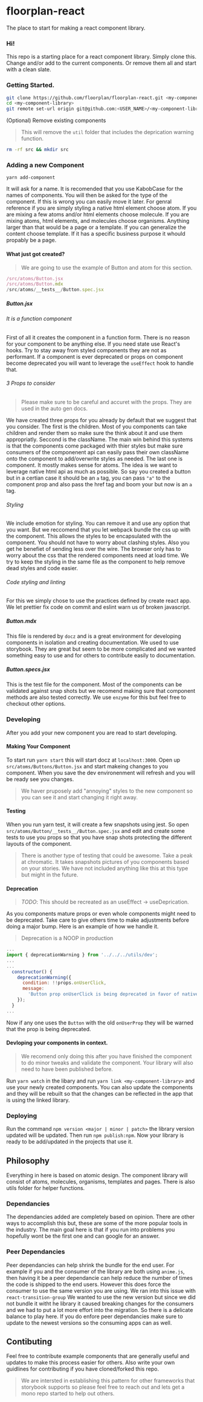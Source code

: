 # floorplan-react
The place to start for making a react component library.


### Hi!

This repo is a starting place for a react component library. Simply clone this. Change and/or add to the current components. Or remove them all and start with a clean slate.

### Getting Started.

```sh
git clone https://github.com/floorplan/floorplan-react.git <my-component-library>
cd <my-component-library>
git remote set-url origin git@github.com:<USER_NAME>/<my-component-library>.git
```
(Optional) Remove existing components
> This will remove the `util` folder that includes the deprication warning function.
```sh
rm -rf src && mkdir src
```

### Adding a new Component
```
yarn add-component
```
It will ask for a name. It is recomended that you use KabobCase for the names of components. You will then be asked for the type of the component. If this is wrong you can easily move it later. For genral reference if you are simply styling a native html element choose atom. If you are mixing a few atoms and/or html elements choose molecule. If you are mixing atoms, html elements, and molecules choose organisms. Anything larger than that would be a page or a template. If you can generalize the content choose template. If it has a specific business purpose it whould propably be a page.

#### What just got created?
> We are going to use the example of Button and atom for this section.
```js
/src/atoms/Button.jsx
/src/atoms/Button.mdx
/src/atoms/__tests__/Button.spec.jsx
```
##### Button.jsx
###### It is a function component
First of all it creates the component in a function form. There is no reason for your component to be anything else. If you need state use React's hooks. Try to stay away from styled components they are not as performant. If a component is ever deprecated or props on component become deprecated you will want to leverage the `useEffect` hook to handle that.

###### 3 Props to consider
> Please make sure to be careful and accuret with the props. They are used in the auto gen docs.

We have created three props for you already by default that we suggest that you consider. The first is the children. Most of you components can take children and render them so make sure the think about it and use them appropriatly. Seccond is the className. The main win behind this systems is that the components come packaged with thier styles but make sure consumers of the componenent api can easily pass their own className onto the component to add/overwrite styles as needed. The last one is component. It mostly makes sense for atoms. The idea is we want to leverage native html api as much as possible. So say you created a button but in a certian case it should be an `a` tag, you can pass `"a"` to the component prop and also pass the href tag and boom your but now is an `a` tag.

###### Styling
We include emotion for styling. You can remove it and use any option that you want. But we reccomend that you let webpack bundle the css up with the component. This allows the styles to be encapsulated with the component. You should not have to worry about clashing styles. Also you get he benefiet of sending less over the wire. The browser only has to worry about the css that the rendered components need at load time. We try to keep the styling in the same file as the component to help remove dead styles and code easier.

###### Code styling and linting
For this we simply chose to use the practices defined by create react app. We let prettier fix code on commit and eslint warn us of broken javascript.

##### Button.mdx
This file is rendered by `docz` and is a great environment for developing components in isolation and creating documentation. We used to use storybook. They are great but seem to be more complicated and we wanted something easy to use and for others to contribute easily to documentation.

##### Button.specs.jsx

This is the test file for the component. Most of the components can be validated against snap shots but we recomend making sure that component methods are also tested correctly. We use `enzyme` for this but feel free to checkout other options.

### Developing
After you add your new component you are read to start developing. 

#### Making Your Component
To start run `yarn start` this will start docz at `localhost:3000`.
Open up `src/atoms/Buttons/Button.jsx` and start makeing changes to you component. When you save the dev environenment will refresh and you will be ready see you changes.

> We haver pruposely add "annoying" styles to the new component so you can see it and start changing it right away.

#### Testing
When you run yarn test, it will create a few snapshots using jest. So open `src/atoms/Button/__tests__/Button.spec.jsx` and edit and create some tests to use you props so that you have snap shots protecting the different layouts of the component.

> There is another type of testing that could be awesome. Take a peak at chromatic. It takes snapshots pictures of you components based on your stories. We have not included anything like this at this type but might in the future.

#### Deprecation
> *TODO*: This should be recreated as an useEffect -> useDeprication.

As you components mature props or even whole components might need to be deprecated. Take care to give others time to make adjustments before doing a major bump. Here is an example of how we handle it.

> Deprecation is a NOOP in production
```js
...
import { deprecationWarning } from '../../../utils/dev';
...
...
  constructor() {
    deprecationWarning({
      condition: !!props.onUserClick,
      message:
        'Button prop onUserClick is being deprecated in favor of native onClick',
    });
  }
...
```
Now if any one uses the `Button` with the old `onUserProp` they will be warned that the prop is being deprecated.

#### Devloping your components in context.
> We recomend only doing this after you have finished the component to do minor tweaks and validate the component. Your library will also need to have been published before.

Run `yarn watch` in the libary and run `yarn link <my-component-library>` and use your newly created components. You can also update the components and they will be rebuilt so that the changes can be reflected in the app that is using the linked library.


### Deploying

Run the command `npm version <major | minor | patch>` the library version updated will be updated. Then run `npm publish:npm`. Now your library is ready to be add/updated in the projects that use it. 


## Philosophy

Everything in here is based on atomic design. The component library will consist of atoms, molecules, organisms, templates and pages. There is also utils folder for helper functions.

### Dependancies

The dependancies added are completely based on opinion. There are other ways to accomplish this but, these are some of the more popular tools in the industry. The main goal here is that if you run into problems you hopefully wont be the first one and can google for an answer.

### Peer Dependancies

Peer dependancies can help shrink the bundle for the end user. For example if you and the consumer of the library are both using `anime.js`, then having it be a peer dependancie can help reduce the number of times the code is shipped to the end users. However this does force the consumer to use the same version you are using. We ran into this issue with `react-transition-group` We wanted to use the new version but since we did not bundle it witht he library it caused breaking changes for the consumers and we had to put a lot more effort into the migration. So there is a delicate balance to play here. If you do enfore peer dependancies make sure to update to the newest versions so the consuming apps can as well.

## Contibuting

Feel free to contribute example components that are generally useful and updates to make this process easier for others. Also write your own guidlines for contributing if you have cloned/forked this repo.

 > We are intersted in establishing this pattern for other frameworks that storybook supports so please feel free to reach out and lets get a mono repo started to help out others.
